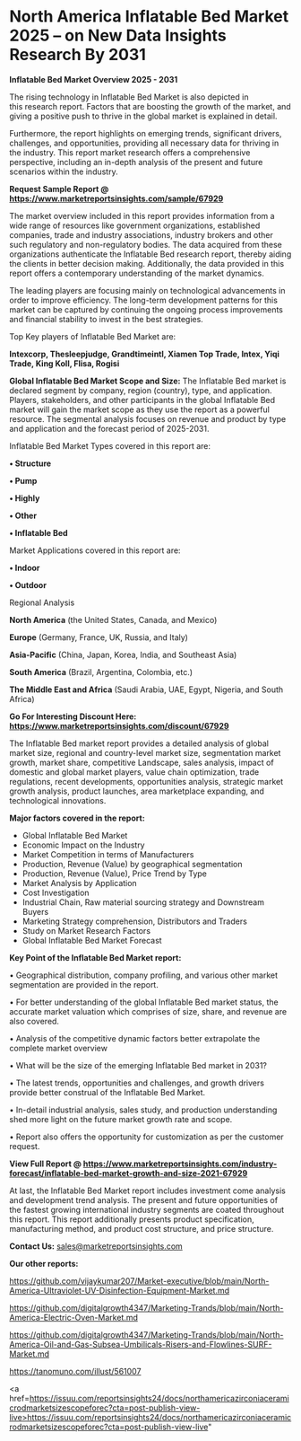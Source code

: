 # North America Inflatable Bed Market 2025 – on New Data Insights Research By 2031

<Strong> Inflatable Bed Market Overview 2025 - 2031</strong>

The rising technology in Inflatable Bed Market is also depicted in this research report. Factors that are boosting the growth of the market, and giving a positive push to thrive in the global market is explained in detail.

Furthermore, the report highlights on emerging trends, significant drivers, challenges, and opportunities, providing all necessary data for thriving in the industry. This report market research offers a comprehensive perspective, including an in-depth analysis of the present and future scenarios within the industry.

<strong>Request Sample Report @ <a href=https://www.marketreportsinsights.com/sample/67929>https://www.marketreportsinsights.com/sample/67929</a></strong>

The market overview included in this report provides information from a wide range of resources like government organizations, established companies, trade and industry associations, industry brokers and other such regulatory and non-regulatory bodies. The data acquired from these organizations authenticate the Inflatable Bed research report, thereby aiding the clients in better decision making. Additionally, the data provided in this report offers a contemporary understanding of the market dynamics.

The leading players are focusing mainly on technological advancements in order to improve efficiency. The long-term development patterns for this market can be captured by continuing the ongoing process improvements and financial stability to invest in the best strategies.

Top Key players of Inflatable Bed Market are:

<strong>Intexcorp, Thesleepjudge, Grandtimeintl, Xiamen Top Trade, Intex, Yiqi Trade, King Koll, Flisa, Rogisi</strong>

<strong><b>Global Inflatable Bed Market Scope and Size:</b></strong>
The Inflatable Bed market is declared segment by company, region (country), type, and application. Players, stakeholders, and other participants in the global Inflatable Bed market will gain the market scope as they use the report as a powerful resource. The segmental analysis focuses on revenue and product by type and application and the forecast period of 2025-2031.

Inflatable Bed Market Types covered in this report are:

<strong>• Structure

• Pump

• Highly

• Other

• Inflatable Bed</strong>

Market Applications covered in this report are:

<strong>• Indoor

• Outdoor</strong> 

Regional Analysis

<strong>North America</strong> (the United States, Canada, and Mexico)

<strong>Europe</strong> (Germany, France, UK, Russia, and Italy)

<strong>Asia-Pacific</strong> (China, Japan, Korea, India, and Southeast Asia)

<strong>South America</strong> (Brazil, Argentina, Colombia, etc.)

<strong>The Middle East and Africa</strong> (Saudi Arabia, UAE, Egypt, Nigeria, and South Africa)

<strong>Go For Interesting Discount Here: <a href=https://www.marketreportsinsights.com/discount/67929>https://www.marketreportsinsights.com/discount/67929</a></strong>

The Inflatable Bed market report provides a detailed analysis of global market size, regional and country-level market size, segmentation market growth, market share, competitive Landscape, sales analysis, impact of domestic and global market players, value chain optimization, trade regulations, recent developments, opportunities analysis, strategic market growth analysis, product launches, area marketplace expanding, and technological innovations.

<strong><b>Major factors covered in the report:</b></strong>
<ul>
  <li>Global Inflatable Bed Market </li>
  <li>Economic Impact on the Industry</li>
  <li>Market Competition in terms of Manufacturers</li>
  <li>Production, Revenue (Value) by geographical segmentation</li>
  <li>Production, Revenue (Value), Price Trend by Type</li>
  <li>Market Analysis by Application</li>
  <li>Cost Investigation</li>
  <li>Industrial Chain, Raw material sourcing strategy and Downstream Buyers</li>
  <li>Marketing Strategy comprehension, Distributors and Traders</li>
  <li>Study on Market Research Factors</li>
  <li>Global Inflatable Bed Market Forecast</li>
</ul>

<strong><b>Key Point of the Inflatable Bed Market report:</b></strong>

• Geographical distribution, company profiling, and various other market segmentation are provided in the report.

• For better understanding of the global Inflatable Bed market status, the accurate market valuation which comprises of size, share, and revenue are also covered.

• Analysis of the competitive dynamic factors better extrapolate the complete market overview

• What will be the size of the emerging Inflatable Bed market in 2031?

• The latest trends, opportunities and challenges, and growth drivers provide better construal of the Inflatable Bed Market.

• In-detail industrial analysis, sales study, and production understanding shed more light on the future market growth rate and scope.

• Report also offers the opportunity for customization as per the customer request.

<strong><b>View Full Report @ <a href=https://www.marketreportsinsights.com/industry-forecast/inflatable-bed-market-growth-and-size-2021-67929>https://www.marketreportsinsights.com/industry-forecast/inflatable-bed-market-growth-and-size-2021-67929</a></b></strong>


At last, the Inflatable Bed Market report includes investment come analysis and development trend analysis. The present and future opportunities of the fastest growing international industry segments are coated throughout this report. This report additionally presents product specification, manufacturing method, and product cost structure, and price structure.

<strong>Contact Us:</strong>
sales@marketreportsinsights.com

<strong>Our other reports:</strong>

<a href=https://github.com/vijaykumar207/Market-executive/blob/main/North-America-Ultraviolet-UV-Disinfection-Equipment-Market.md>https://github.com/vijaykumar207/Market-executive/blob/main/North-America-Ultraviolet-UV-Disinfection-Equipment-Market.md</a>

<a href=https://github.com/digitalgrowth4347/Marketing-Trands/blob/main/North-America-Electric-Oven-Market.md>https://github.com/digitalgrowth4347/Marketing-Trands/blob/main/North-America-Electric-Oven-Market.md</a>

<a href=https://github.com/digitalgrowth4347/Marketing-Trands/blob/main/North-America-Oil-and-Gas-Subsea-Umbilicals-Risers-and-Flowlines-SURF-Market.md>https://github.com/digitalgrowth4347/Marketing-Trands/blob/main/North-America-Oil-and-Gas-Subsea-Umbilicals-Risers-and-Flowlines-SURF-Market.md</a>

<a href=https://tanomuno.com/illust/561007>https://tanomuno.com/illust/561007</a>

<a href=https://issuu.com/reportsinsights24/docs/northamericazirconiaceramicrodmarketsizescopeforec?cta=post-publish-view-live>https://issuu.com/reportsinsights24/docs/northamericazirconiaceramicrodmarketsizescopeforec?cta=post-publish-view-live</a>"
